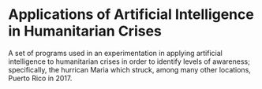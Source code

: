 # Applications of Artificial Intelligence in Humanitarian Crises

A set of programs used in an experimentation in applying artificial intelligence to humanitarian crises in order to identify levels of awareness; specifically, the hurrican Maria which struck, among many other locations, Puerto Rico in 2017.
